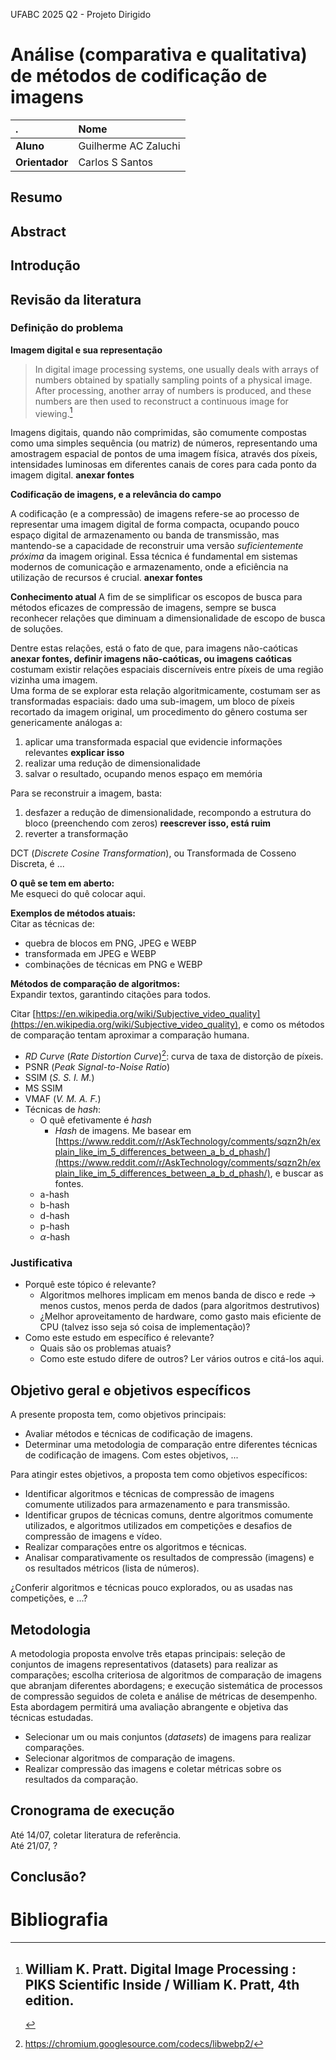 UFABC 2025 Q2 - Projeto Dirigido

# Análise (comparativa e qualitativa) de métodos de codificação de imagens

| .              | **Nome**             |
| :------------- | :------------------- |
| **Aluno**      | Guilherme AC Zaluchi |
| **Orientador** | Carlos S Santos      |

## Resumo

<!--
Comentários:

-->

## Abstract

<!--
Comentários:

-->

## Introdução

<!--
Comentários:

-->

## Revisão da literatura

<!--
Comentários:

-->

### Definição do problema

<!--
Comentários:

-->

**Imagem digital e sua representação**
>In digital image processing systems, one usually deals with arrays of numbers obtained by spatially sampling points of a physical image. After processing, another array of numbers is produced, and these numbers are then used to reconstruct a continuous image for viewing.[^digitalimageprocessing]

Imagens digitais, quando não comprimidas, são comumente compostas como uma simples sequência (ou matriz) de números, representando uma amostragem espacial de pontos de uma imagem física, através dos píxeis, intensidades luminosas em diferentes canais de cores para cada ponto da imagem digital. **anexar fontes**

**Codificação de imagens, e a relevância do campo**

A codificação (e a compressão) de imagens refere-se ao processo de representar uma imagem digital de forma compacta, ocupando pouco espaço digital de armazenamento ou banda de transmissão, mas mantendo-se a capacidade de reconstruir uma versão *suficientemente próxima* da imagem original. Essa técnica é fundamental em sistemas modernos de comunicação e armazenamento, onde a eficiência na utilização de recursos é crucial. **anexar fontes**

**Conhecimento atual**
A fim de se simplificar os escopos de busca para métodos eficazes de compressão de imagens, sempre se busca reconhecer relações que diminuam a dimensionalidade de escopo de busca de soluções.

Dentre estas relações, está o fato de que, para imagens não-caóticas **anexar fontes, definir imagens não-caóticas, ou imagens caóticas** costumam existir relações espaciais discerníveis entre píxeis de uma região vizinha uma imagem.  
Uma forma de se explorar esta relação algoritmicamente, costumam ser as transformadas espaciais: dado uma sub-imagem, um bloco de píxeis recortado da imagem original, um procedimento do gênero costuma ser genericamente análogas a:
1. aplicar uma transformada espacial que evidencie informações relevantes **explicar isso**
2. realizar uma redução de dimensionalidade
3. salvar o resultado, ocupando menos espaço em memória

Para se reconstruir a imagem, basta:
1. desfazer a redução de dimensionalidade, recompondo a estrutura do bloco (preenchendo com zeros) **reescrever isso, está ruim**
2. reverter a transformação

DCT (*Discrete Cosine Transformation*), ou Transformada de Cosseno Discreta, é ...

<!--
As relações **anexar fontes**
- Citar relações espaciais entre píxeis de imagens não-caóticas. Até 2 parágrafos.
  - Definir "imagens caóticas" e "imagens aleatórias".
  - Citar a relevância de transformadas espaciais, e sua história (DCT, Wavelet, Walsh-Hadamard[^webp]).
- Técnicas singulares que sejam muito efetivas para casos específicos, não são boas generalistas (trazer fontes para esse argumento).
- Combinações de técnicas singulares específicas são boas generalistas (citar a especificação PNG? Talvez o vídeo sobre PNG e as palavras do autor que escolheu "a soma do módulo da aplicação de cada técnica" como meio de escolher a técnica mais adequada).
-->

**O quê se tem em aberto:**  
Me esqueci do quê colocar aqui.

**Exemplos de métodos atuais:**  
Citar as técnicas de:
- quebra de blocos em PNG, JPEG e WEBP
- transformada em JPEG e WEBP
- combinações de técnicas em PNG e WEBP

**Métodos de comparação de algoritmos:**  
Expandir textos, garantindo citações para todos.

Citar [https://en.wikipedia.org/wiki/Subjective_video_quality](https://en.wikipedia.org/wiki/Subjective_video_quality), e como os métodos de comparação tentam aproximar a comparação humana.

- _RD Curve_ (_Rate Distortion Curve_)[^webp2]: curva de taxa de distorção de píxeis.
- PSNR (_Peak Signal-to-Noise Ratio_)
- SSIM (_S. S. I. M._)
- MS SSIM
- VMAF (_V. M. A. F._)
- Técnicas de _hash_:
  - O quê efetivamente é _hash_
    - _Hash_ de imagens. Me basear em [https://www.reddit.com/r/AskTechnology/comments/sqzn2h/explain_like_im_5_differences_between_a_b_d_phash/](https://www.reddit.com/r/AskTechnology/comments/sqzn2h/explain_like_im_5_differences_between_a_b_d_phash/), e buscar as fontes.
  - a-hash
  - b-hash
  - d-hash
  - p-hash
  - $\alpha$-hash

### Justificativa

<!--
Comentários:

-->
<!-- Um texto científico deve, internamente, justificar sua realização. -->

- Porquê este tópico é relevante?
	- Algoritmos melhores implicam em menos banda de disco e rede $\rightarrow$ menos custos, menos perda de dados (para algoritmos destrutivos)
	- ¿Melhor aproveitamento de hardware, como gasto mais eficiente de CPU (talvez isso seja só coisa de implementação)?
- Como este estudo em específico é relevante?
	- Quais são os problemas atuais?
	- Como este estudo difere de outros? Ler vários outros e citá-los aqui.

## Objetivo geral e objetivos específicos

<!--
Comentários:

-->
A presente proposta tem, como objetivos principais:
- Avaliar métodos e técnicas de codificação de imagens.
- Determinar uma metodologia de comparação entre diferentes técnicas de codificação de imagens.
Com estes objetivos, ...

Para atingir estes objetivos, a proposta tem como objetivos específicos:
- Identificar algoritmos e técnicas de compressão de imagens comumente utilizados para armazenamento e para transmissão.
- Identificar grupos de técnicas comuns, dentre algoritmos comumente utilizados, e algoritmos utilizados em competições e desafios de compressão de imagens e vídeo.
- Realizar comparações entre os algoritmos e técnicas.
- Analisar comparativamente os resultados de compressão (imagens) e os resultados métricos (lista de números).


¿Conferir algoritmos e técnicas pouco explorados, ou as usadas nas competições, e ...?

## Metodologia

<!--
Comentários:
Criar um rascunho. O quê eu preciso fazer para resolver isso (isso := desafio da proposta)?
-->
A metodologia proposta envolve três etapas principais: seleção de conjuntos de imagens representativos (datasets) para realizar as comparações; escolha criteriosa de algoritmos de comparação de imagens que abranjam diferentes abordagens; e execução sistemática de processos de compressão seguidos de coleta e análise de métricas de desempenho. Esta abordagem permitirá uma avaliação abrangente e objetiva das técnicas estudadas.

- Selecionar um ou mais conjuntos (*datasets*) de imagens para realizar comparações.
- Selecionar algoritmos de comparação de imagens.
- Realizar compressão das imagens e coletar métricas sobre os resultados da comparação.

## Cronograma de execução

<!--
Comentários:

-->

Até 14/07, coletar literatura de referência.  
Até 21/07, ?

## Conclusão?

<!--
Comentários:

-->

# Bibliografia

[^webp]: https://en.wikipedia.org/wiki/WebP
[^webp2]: https://chromium.googlesource.com/codecs/libwebp2/
[^DigitalImageProcessing]: # William K. Pratt. Digital Image Processing : PIKS Scientific Inside / William K. Pratt, 4th edition.
